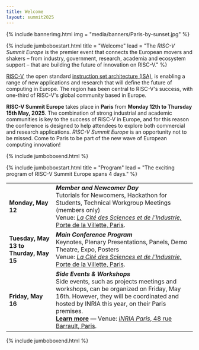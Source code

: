 ```yaml
---
title: Welcome
layout: summit2025
---
```


{% include bannerimg.html
    img = "media/banners/Paris-by-sunset.jpg"
%}

{% include jumboboxstart.html
	title = "Welcome"
	lead = "The *RISC-V Summit Europe* is the premier event that connects the European movers and shakers – from industry, government, research, academia and ecosystem support – that are building the future of innovation on RISC-V."
%}

[RISC-V](https://riscv.org), the open standard [instruction set
architecture
(ISA)](https://en.wikipedia.org/wiki/Instruction_set_architecture), is
enabling a range of new applications and research that will define the
future of computing in Europe. The region has been central to RISC-V's
success, with one-third of RISC-V's global community based in Europe.

**RISC-V Summit Europe** takes place in **Paris** from **Monday 12th to
Thursday 15th May, 2025**. The combination of strong industrial and
academic communities is key to the success of RISC-V in Europe, and
for this reason the conference is designed to help attendees to
explore both commercial and research applications.  *RISC-V Summit
Europe* is an opportunity not to be missed. Come to Paris to be part
of the new wave of European computing innovation!

{% include jumboboxend.html %}

{% include jumboboxstart.html
title = "Program"
lead = "The exciting program of RISC-V Summit Europe spans <!-- a full week --> 4 days."
%}

<table class="table">
  <tr>
    <td style="width: 25%"><b>Monday, May 12</b></td>
    <td><b><i>Member and Newcomer Day</i></b><br />Tutorials for Newcomers, Hackathon for Students, Technical Workgroup
      Meetings (members only)
	  <br/> Venue: <a href="https://maps.app.goo.gl/7373NynYU2eFzuy16"><em>La Cité des Sciences et de l'Industrie,</em> Porte de la Villette, Paris</a>.
	  <!-- <br /><a href="twgs"><b>Learn more</b></a> -->
	  </td>
  </tr>
  <tr>
    <td><b>Tuesday, May 13 to<br /> Thurday, May 15</b></td>
    <td><b><i>Main Conference Program</i></b><br />Keynotes, Plenary Presentations, Panels, Demo Theatre, Expo,
      Posters
	  <br/> Venue: <a href="https://maps.app.goo.gl/7373NynYU2eFzuy16"><em>La Cité des Sciences et de l'Industrie,</em> Porte de la Villette, Paris</a>.
	  <!-- <br /><a href="conference"><b>Learn more</b></a> -->
	  </td>
  </tr>
  <tr>
    <td><b>Friday, May 16</b></td>
	<td><b><i>Side Events & Workshops</i></b><br />
	Side events, such as projects meetings and workshops, can be
	organized on Friday, May 16th. However, they will be
	coordinated and hosted by INRIA this year, on their Paris premises.
	<br/><a href="side-events"><b>Learn more</b></a> &mdash; Venue: <a href="https://maps.app.goo.gl/HfXzsJaiiNpe6TKu5"><em>INRIA Paris</em>, 48 rue Barrault, Paris</a>.</td>
  </tr>
</table>

{% include jumboboxend.html %}
